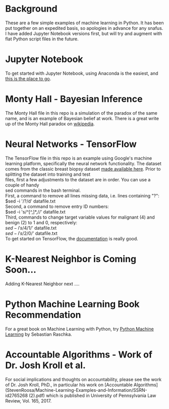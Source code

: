 # Background
These are a few simple examples of machine learning in Python.
It has been put together on an expedited basis, so apologies in advance for any snafus.
I have added Jupyter Notebook versions first, but will try and augment with 
flat Python script files in the future. 

# Jupyter Notebook
To get started with Jupyter Notebook, using Anaconda is the easiest, 
and <a href="http://jupyter.org/install.html">this is the place to go</a>.

# Monty Hall - Bayesian Inference
The Monty Hall file in this repo is a simulation of the paradox of the same name, 
and is an example of Bayesian belief at work.
There is a great write up of the Monty Hall paradox on <a href="https://en.wikipedia.org/wiki/Monty_Hall_problem">wikipedia</a>.

# Neural Networks - TensorFlow
The TensorFlow file in this repo is an example using Google's machine learning platform,
specifically the neural network functionality.  The dataset comes from the classic breast
biopsy dataset <a href="https://archive.ics.uci.edu/ml/machine-learning-databases/breast-cancer-wisconsin/breast-cancer-wisconsin.data">made available here</a>.  Prior to splitting the dataset into training and test  
files, first a few adjustments to the dataset are in order. You can use a couple of handy   
sed commands in the bash terminal.  
First, a command to remove all lines missing data, i.e. lines containing "?":  
$sed -i '/?/d' datafile.txt  
Second, a command to remove entry ID numbers:  
$sed -i 's/^[^,]*,//' datafile.txt  
Third, commands to change target variable values for malignant (4) and benign (2) to 1 and 0, respectively:  
$sed -i 's/4$/1/' datafile.txt  
$sed -i 's/2$/0/' datafile.txt  
To get started on TensorFlow, the <a href="https://www.tensorflow.org/get_started/os_setup">documentation</a> is really good.  

# K-Nearest Neighbor is Coming Soon...
Adding K-Nearest Neighbor next ....

# Python Machine Learning Book Recommendation
For a great book on Machine Learning with Python, try <a href="https://www.amazon.com/Python-Machine-Learning-Sebastian-Raschka/dp/1783555130/">Python Machine Learning</a> by Sebastian Raschka.

# Accountable Algorithms - Work of Dr. Josh Kroll et al.
For social implications and thoughts on accountability, 
please see the work of Dr. Josh Kroll, PhD., in particular his work on 
[Accountable Algorithms](StevenRoosa/Machine-Learning-Examples-and-Information/SSRN-id2765268 (2).pdf) which is published in University of Pennsylvania Law Review, Vol. 165, 2017. 
